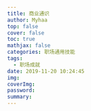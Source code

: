 ```yaml
---
title: 商业通识
author: Myhaa
top: false
cover: false
toc: true
mathjax: false
categories: 职场通用技能
tags:
  - 职场成就
date: 2019-11-20 10:24:45
img:
coverImg:
password:
summary:
---
```


